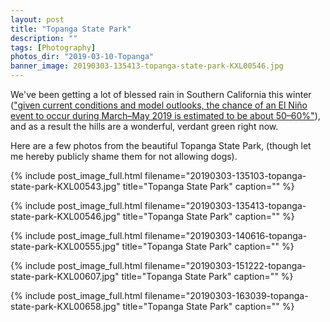 ```yaml
---
layout: post
title: "Topanga State Park"
description: ""
tags: [Photography]
photos_dir: "2019-03-10-Topanga"
banner_image: 20190303-135413-topanga-state-park-KXL00546.jpg
---
```



We've been getting a lot of blessed rain in Southern California this winter
(["given current conditions and model outlooks, the chance of an El Niño event to occur during March–May 2019 is estimated to be about 50–60%"](https://public.wmo.int/en/our-mandate/climate/el-ni%C3%B1ola-ni%C3%B1a-update)),
and as a result the hills are a wonderful, verdant green right now.

Here are a few photos from the beautiful Topanga State Park,
(though let me hereby publicly shame them for not allowing dogs).

{% include post_image_full.html
   filename="20190303-135103-topanga-state-park-KXL00543.jpg"
   title="Topanga State Park"
   caption="" %}


<!--more-->


{% include post_image_full.html
   filename="20190303-135413-topanga-state-park-KXL00546.jpg"
   title="Topanga State Park"
   caption="" %}


{% include post_image_full.html
   filename="20190303-140616-topanga-state-park-KXL00555.jpg"
   title="Topanga State Park"
   caption="" %}


{% include post_image_full.html
   filename="20190303-151222-topanga-state-park-KXL00607.jpg"
   title="Topanga State Park"
   caption="" %}


{% include post_image_full.html
   filename="20190303-163039-topanga-state-park-KXL00658.jpg"
   title="Topanga State Park"
   caption="" %}
